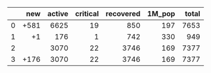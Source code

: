 |    |   new |   active |   critical |   recovered |   1M_pop |   total |
|---:|------:|---------:|-----------:|------------:|---------:|--------:|
|  0 |  +581 |     6625 |         19 |         850 |      197 |    7653 |
|  1 |    +1 |      176 |          1 |         742 |      330 |     949 |
|  2 |       |     3070 |         22 |        3746 |      169 |    7377 |
|  3 |  +176 |     3070 |         22 |        3746 |      169 |    7377 |